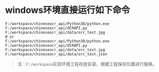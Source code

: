 # windows环境直接运行如下命令
```shell script
F:/workspace/chineseocr_api/Python38/python.exe F:/workspace/chineseocr_api/OCRAPI.py F:/workspace/chineseocr_api/data/orc_test.jpg
# or
F:/workspace/chineseocr_api/Python38/python.exe F:/workspace/chineseocr_api/OCRAPI.py F:/workspace/chineseocr_api/data/orc_test.jpg F:/workspace/chineseocr_api/data/orc_test.json
```
> 注：`F:/workspace`实验环境工程存放目录，根据工程保存位置进行替换。
